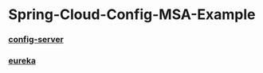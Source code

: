 # Spring-Cloud-Config-MSA-Example

### [config-server](https://github.com/Spring-MicroServiceArchitecture/Spring-Cloud-Config-MSA-Example/wiki/config-server)

### [eureka](https://github.com/Spring-MicroServiceArchitecture/Spring-Cloud-Config-MSA-Example/wiki/eureka)
